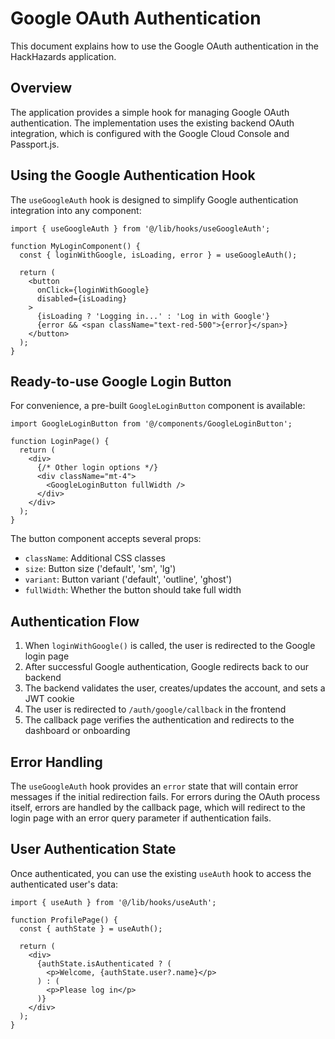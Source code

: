 # Google OAuth Authentication

This document explains how to use the Google OAuth authentication in the HackHazards application.

## Overview

The application provides a simple hook for managing Google OAuth authentication. The implementation uses the existing backend OAuth integration, which is configured with the Google Cloud Console and Passport.js.

## Using the Google Authentication Hook

The `useGoogleAuth` hook is designed to simplify Google authentication integration into any component:

```tsx
import { useGoogleAuth } from '@/lib/hooks/useGoogleAuth';

function MyLoginComponent() {
  const { loginWithGoogle, isLoading, error } = useGoogleAuth();
  
  return (
    <button 
      onClick={loginWithGoogle}
      disabled={isLoading}
    >
      {isLoading ? 'Logging in...' : 'Log in with Google'}
      {error && <span className="text-red-500">{error}</span>}
    </button>
  );
}
```

## Ready-to-use Google Login Button

For convenience, a pre-built `GoogleLoginButton` component is available:

```tsx
import GoogleLoginButton from '@/components/GoogleLoginButton';

function LoginPage() {
  return (
    <div>
      {/* Other login options */}
      <div className="mt-4">
        <GoogleLoginButton fullWidth />
      </div>
    </div>
  );
}
```

The button component accepts several props:
- `className`: Additional CSS classes
- `size`: Button size ('default', 'sm', 'lg')
- `variant`: Button variant ('default', 'outline', 'ghost')
- `fullWidth`: Whether the button should take full width

## Authentication Flow

1. When `loginWithGoogle()` is called, the user is redirected to the Google login page
2. After successful Google authentication, Google redirects back to our backend
3. The backend validates the user, creates/updates the account, and sets a JWT cookie
4. The user is redirected to `/auth/google/callback` in the frontend
5. The callback page verifies the authentication and redirects to the dashboard or onboarding

## Error Handling

The `useGoogleAuth` hook provides an `error` state that will contain error messages if the initial redirection fails. For errors during the OAuth process itself, errors are handled by the callback page, which will redirect to the login page with an error query parameter if authentication fails.

## User Authentication State

Once authenticated, you can use the existing `useAuth` hook to access the authenticated user's data:

```tsx
import { useAuth } from '@/lib/hooks/useAuth';

function ProfilePage() {
  const { authState } = useAuth();
  
  return (
    <div>
      {authState.isAuthenticated ? (
        <p>Welcome, {authState.user?.name}</p>
      ) : (
        <p>Please log in</p>
      )}
    </div>
  );
}
``` 